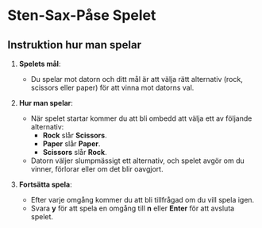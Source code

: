 # Sten-Sax-Påse Spelet

## Instruktion hur man spelar

1. **Spelets mål**:
   - Du spelar mot datorn och ditt mål är att välja rätt alternativ (rock, scissors eller paper) för att vinna mot datorns val.
   
2. **Hur man spelar**:
   - När spelet startar kommer du att bli ombedd att välja ett av följande alternativ:
     - **Rock** slår **Scissors**.
     - **Paper** slår **Paper**.
     - **Scissors** slår **Rock**.
   - Datorn väljer slumpmässigt ett alternativ, och spelet avgör om du vinner, förlorar eller om det blir oavgjort.

3. **Fortsätta spela**:
   - Efter varje omgång kommer du att bli tillfrågad om du vill spela igen.
   - Svara **y** för att spela en omgång till **n** eller **Enter**  för att avsluta spelet.




